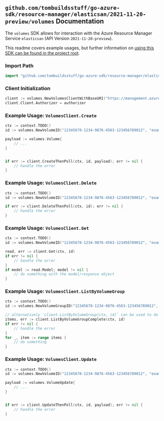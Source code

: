 
## `github.com/tombuildsstuff/go-azure-sdk/resource-manager/elasticsan/2021-11-20-preview/volumes` Documentation

The `volumes` SDK allows for interaction with the Azure Resource Manager Service `elasticsan` (API Version `2021-11-20-preview`).

This readme covers example usages, but further information on [using this SDK can be found in the project root](https://github.com/tombuildsstuff/go-azure-sdk/tree/main/docs).

### Import Path

```go
import "github.com/tombuildsstuff/go-azure-sdk/resource-manager/elasticsan/2021-11-20-preview/volumes"
```


### Client Initialization

```go
client := volumes.NewVolumesClientWithBaseURI("https://management.azure.com")
client.Client.Authorizer = authorizer
```


### Example Usage: `VolumesClient.Create`

```go
ctx := context.TODO()
id := volumes.NewVolumeID("12345678-1234-9876-4563-123456789012", "example-resource-group", "elasticSanValue", "volumeGroupValue", "volumeValue")

payload := volumes.Volume{
	// ...
}


if err := client.CreateThenPoll(ctx, id, payload); err != nil {
	// handle the error
}
```


### Example Usage: `VolumesClient.Delete`

```go
ctx := context.TODO()
id := volumes.NewVolumeID("12345678-1234-9876-4563-123456789012", "example-resource-group", "elasticSanValue", "volumeGroupValue", "volumeValue")

if err := client.DeleteThenPoll(ctx, id); err != nil {
	// handle the error
}
```


### Example Usage: `VolumesClient.Get`

```go
ctx := context.TODO()
id := volumes.NewVolumeID("12345678-1234-9876-4563-123456789012", "example-resource-group", "elasticSanValue", "volumeGroupValue", "volumeValue")

read, err := client.Get(ctx, id)
if err != nil {
	// handle the error
}
if model := read.Model; model != nil {
	// do something with the model/response object
}
```


### Example Usage: `VolumesClient.ListByVolumeGroup`

```go
ctx := context.TODO()
id := volumes.NewVolumeGroupID("12345678-1234-9876-4563-123456789012", "example-resource-group", "elasticSanValue", "volumeGroupValue")

// alternatively `client.ListByVolumeGroup(ctx, id)` can be used to do batched pagination
items, err := client.ListByVolumeGroupComplete(ctx, id)
if err != nil {
	// handle the error
}
for _, item := range items {
	// do something
}
```


### Example Usage: `VolumesClient.Update`

```go
ctx := context.TODO()
id := volumes.NewVolumeID("12345678-1234-9876-4563-123456789012", "example-resource-group", "elasticSanValue", "volumeGroupValue", "volumeValue")

payload := volumes.VolumeUpdate{
	// ...
}


if err := client.UpdateThenPoll(ctx, id, payload); err != nil {
	// handle the error
}
```
